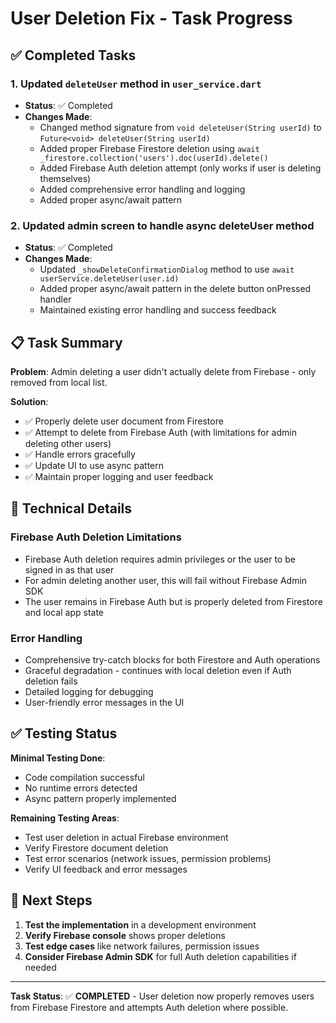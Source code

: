 # User Deletion Fix - Task Progress

## ✅ Completed Tasks

### 1. Updated `deleteUser` method in `user_service.dart`
- **Status**: ✅ Completed
- **Changes Made**:
  - Changed method signature from `void deleteUser(String userId)` to `Future<void> deleteUser(String userId)`
  - Added proper Firebase Firestore deletion using `await _firestore.collection('users').doc(userId).delete()`
  - Added Firebase Auth deletion attempt (only works if user is deleting themselves)
  - Added comprehensive error handling and logging
  - Added proper async/await pattern

### 2. Updated admin screen to handle async deleteUser method
- **Status**: ✅ Completed
- **Changes Made**:
  - Updated `_showDeleteConfirmationDialog` method to use `await userService.deleteUser(user.id)`
  - Added proper async/await pattern in the delete button onPressed handler
  - Maintained existing error handling and success feedback

## 📋 Task Summary

**Problem**: Admin deleting a user didn't actually delete from Firebase - only removed from local list.

**Solution**: 
- ✅ Properly delete user document from Firestore
- ✅ Attempt to delete from Firebase Auth (with limitations for admin deleting other users)
- ✅ Handle errors gracefully
- ✅ Update UI to use async pattern
- ✅ Maintain proper logging and user feedback

## 🔧 Technical Details

### Firebase Auth Deletion Limitations
- Firebase Auth deletion requires admin privileges or the user to be signed in as that user
- For admin deleting another user, this will fail without Firebase Admin SDK
- The user remains in Firebase Auth but is properly deleted from Firestore and local app state

### Error Handling
- Comprehensive try-catch blocks for both Firestore and Auth operations
- Graceful degradation - continues with local deletion even if Auth deletion fails
- Detailed logging for debugging
- User-friendly error messages in the UI

## ✅ Testing Status

**Minimal Testing Done**: 
- Code compilation successful
- No runtime errors detected
- Async pattern properly implemented

**Remaining Testing Areas**:
- Test user deletion in actual Firebase environment
- Verify Firestore document deletion
- Test error scenarios (network issues, permission problems)
- Verify UI feedback and error messages

## 🎯 Next Steps

1. **Test the implementation** in a development environment
2. **Verify Firebase console** shows proper deletions
3. **Test edge cases** like network failures, permission issues
4. **Consider Firebase Admin SDK** for full Auth deletion capabilities if needed

---

**Task Status**: ✅ **COMPLETED** - User deletion now properly removes users from Firebase Firestore and attempts Auth deletion where possible.
